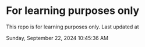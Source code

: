 # For learning purposes only
This repo is for learning purposes only.
Last updated at

Sunday, September 22, 2024 10:45:36 AM


